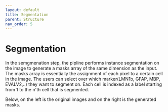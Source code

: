 ```yaml
---
layout: default
title: Segmentation
parent: Structure
nav_order: 5
---
```


# Segmentation

<p align="justify ">

 In the semgmenation step, the pipline performs instance segmentation on the image to generate a masks array of the same dimension as the input. The masks array is essentially the assignment of each pixel to a certain cell in the image. The users can select over which marker(LMN1b, GFAP, MBP, EVALV2,..) they want to segment on. Each cell is indexed as a label starting from 1 to the n'th cell that is segmented.

</p>

Below, on the left is the original images and on the right is the generated masks.
